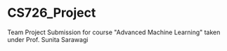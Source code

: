 # CS726_Project
Team Project Submission for course "Advanced Machine Learning" taken under Prof. Sunita Sarawagi
